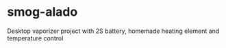 # smog-alado
Desktop vaporizer project with 2S battery, homemade heating element and temperature control
